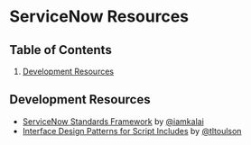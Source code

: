 # ServiceNow Resources

## Table of Contents
1. [Development Resources](#development-resources)

## Development Resources
- [ServiceNow Standards Framework](https://github.com/iamkalai/SNStandardsFramework) by [@iamkalai](https://github.com/iamkalai)
- [Interface Design Patterns for Script Includes](https://codecreative.io/servicenow/interface-design-patterns-for-script-includes) by [@tltoulson](https://github.com/tltoulson)
